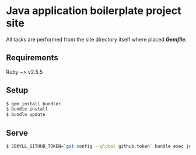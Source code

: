 # Java application boilerplate project site

All tasks are performed from the site directory itself where placed
***Gemfile***.

## Requirements

Ruby ~> v2.5.5

## Setup

```bash
$ gem install bundler
$ bundle install
$ bundle update
```


## Serve

```bash
$ JEKYLL_GITHUB_TOKEN=`git config --global github.token` bundle exec jekyll serve
```
